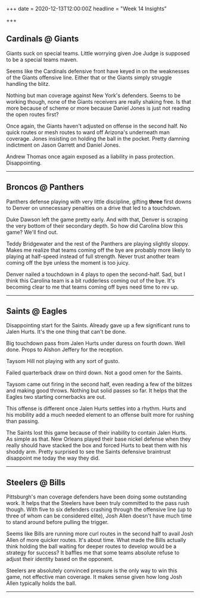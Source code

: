 +++
date = 2020-12-13T12:00:00Z
headline = "Week 14 Insights"

+++
## Cardinals @ Giants

Giants suck on special teams. Little worrying given Joe Judge is supposed to be a special teams maven.

Seems like the Cardinals defensive front have keyed in on the weaknesses of the Giants offensive line. Either that or the Giants simply struggle handling the blitz.

Nothing but man coverage against New York's defenders. Seems to be working though, none of the Giants receivers are really shaking free. Is that more because of scheme or more because Daniel Jones is just not reading the open routes first?

Once again, the Giants haven't adjusted on offense in the second half. No quick routes or mesh routes to ward off Arizona's underneath man coverage. Jones insisting on holding the ball in the pocket. Pretty damning indictment on Jason Garrett and Daniel Jones.

Andrew Thomas once again exposed as a liability in pass protection. Disappointing.

***

## Broncos @ Panthers

Panthers defense playing with very little discipline, gifting **three** first downs to Denver on unnecessary penalties on a drive that led to a touchdown.

Duke Dawson left the game pretty early. And with that, Denver is scraping the very bottom of their secondary depth. So how did Carolina blow this game? We'll find out.

Teddy Bridgewater and the rest of the Panthers are playing slightly sloppy. Makes me realize that teams coming off the bye are probably more likely to playing at half-speed instead of full strength. Never trust another team coming off the bye unless the moment is too juicy.

Denver nailed a touchdown in 4 plays to open the second-half. Sad, but I think this Carolina team is a bit rudderless coming out of the bye. It's becoming clear to me that teams coming off byes need time to rev up.

***

## Saints @ Eagles

Disappointing start for the Saints. Already gave up a few significant runs to Jalen Hurts. It's the one thing that can't be done.

Big touchdown pass from Jalen Hurts under duress on fourth down. Well done. Props to Alshon Jeffery for the reception.

Taysom Hill not playing with any sort of gusto.

Failed quarterback draw on third down. Not a good omen for the Saints.

Taysom came out firing in the second half, even reading a few of the blitzes and making good throws. Nothing but solid passes so far. It helps that the Eagles two starting cornerbacks are out.

This offense is different once Jalen Hurts settles into a rhythm. Hurts and his mobility add a much needed element to an offense built more for rushing than passing.

The Saints lost this game because of their inability to contain Jalen Hurts. As simple as that. New Orleans played their base nickel defense when they really should have stacked the box and forced Hurts to beat them with his shoddy arm. Pretty surprised to see the Saints defensive braintrust disappoint me today the way they did.

***

## Steelers @ Bills

Pittsburgh's man coverage defenders have been doing some outstanding work. It helps that the Steelers have been truly committed to the pass rush though. With five to six defenders crashing through the offensive line (up to three of whom can be considered elite), Josh Allen doesn't have much time to stand around before pulling the trigger.

Seems like Bills are running more curl routes in the second half to avail Josh Allen of more quicker routes. It's about time. What made the Bills actually think holding the ball waiting for deeper routes to develop would be a strategy for success? It baffles me that some teams absolute refuse to adjust their identity based on the opponent.

Steelers are absolutely convinced pressure is the only way to win this game, not effective man coverage. It makes sense given how long Josh Allen typically holds the ball.

***